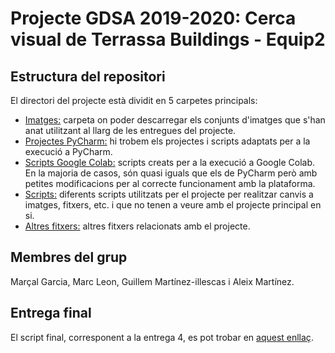 # Projecte GDSA 2019-2020: Cerca visual de Terrassa Buildings - Equip2

## Estructura del repositori
El directori del projecte està dividit en 5 carpetes principals:
* [Imatges:](https://github.com/gdsa-upc/2019-Equip2/tree/master/Imatges) carpeta on poder descarregar els conjunts d'imatges que s'han anat utilitzant al llarg de les entregues del projecte.
* [Projectes PyCharm:](https://github.com/gdsa-upc/2019-Equip2/tree/master/Projectes%20PyCharm) hi trobem els projectes i scripts adaptats per a la execució a PyCharm.
* [Scripts  Google Colab:](https://github.com/gdsa-upc/2019-Equip2/tree/master/Scripts%20Google%20Colab) scripts creats per a la execució a Google Colab. En la majoria de casos, són quasi iguals que els de PyCharm però amb petites modificacions per al correcte funcionament amb la plataforma.
* [Scripts:](https://github.com/gdsa-upc/2019-Equip2/tree/master/Scripts) diferents scripts utilitzats per el projecte per realitzar canvis a imatges, fitxers, etc. i que no tenen a veure amb el projecte principal en si.
* [Altres fitxers:](https://github.com/gdsa-upc/2019-Equip2/tree/master/) altres fitxers relacionats amb el projecte.

## Membres del grup
Marçal Garcia, Marc Leon, Guillem Martínez-illescas i Aleix Martínez. 

## Entrega final
El script final, corresponent a la entrega 4, es pot trobar en [aquest enllaç](https://github.com/gdsa-upc/2019-Equip2/blob/master/Projectes%20PyCharm/Sessi%C3%B3%204/Cerca_Visual.ipynb).
